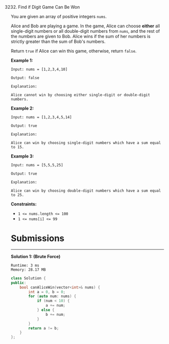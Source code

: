 3232. Find if Digit Game Can Be Won

You are given an array of positive integers `nums`.

Alice and Bob are playing a game. In the game, Alice can choose **either** all single-digit numbers or all double-digit numbers from `nums`, and the rest of the numbers are given to Bob. Alice wins if the sum of her numbers is strictly greater than the sum of Bob's numbers.

Return `true` if Alice can win this game, otherwise, return `false`.

 

**Example 1:**
```
Input: nums = [1,2,3,4,10]

Output: false

Explanation:

Alice cannot win by choosing either single-digit or double-digit numbers.
```

**Example 2:**
```
Input: nums = [1,2,3,4,5,14]

Output: true

Explanation:

Alice can win by choosing single-digit numbers which have a sum equal to 15.
```

**Example 3:**
```
Input: nums = [5,5,5,25]

Output: true

Explanation:

Alice can win by choosing double-digit numbers which have a sum equal to 25.
```
 

**Constraints:**

* `1 <= nums.length <= 100`
* `1 <= nums[i] <= 99`

# Submissions
---
**Solution 1: (Brute Force)**
```
Runtime: 3 ms
Memory: 28.17 MB
```
```c++
class Solution {
public:
    bool canAliceWin(vector<int>& nums) {
        int a = 0, b = 0;
        for (auto num: nums) {
            if (num < 10) {
                a += num;
            } else {
                b += num;
            }
        }
        return a != b;
    }
};
```
